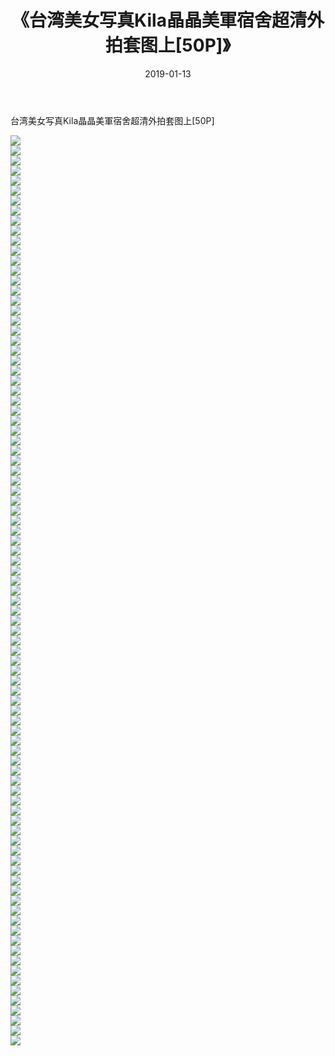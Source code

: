 ﻿---
layout: post
title:  《台湾美女写真Kila晶晶美軍宿舍超清外拍套图上[50P]》
date:   2019-01-13
img: http://pic.660000.xyz/1:down/唯美/2019/台湾美女写真Kila晶晶美軍宿舍超清外拍套图上[50P]/000.jpg
categories: [美女, 清纯, 唯美]
---

台湾美女写真Kila晶晶美軍宿舍超清外拍套图上[50P]

  ![](http://pic.660000.xyz/1:down/唯美/2019/台湾美女写真Kila晶晶美軍宿舍超清外拍套图上[50P]/001.jpg) <br> ![](http://pic.660000.xyz/1:down/唯美/2019/台湾美女写真Kila晶晶美軍宿舍超清外拍套图上[50P]/002.jpg) <br> ![](http://pic.660000.xyz/1:down/唯美/2019/台湾美女写真Kila晶晶美軍宿舍超清外拍套图上[50P]/003.jpg) <br> ![](http://pic.660000.xyz/1:down/唯美/2019/台湾美女写真Kila晶晶美軍宿舍超清外拍套图上[50P]/004.jpg) <br> ![](http://pic.660000.xyz/1:down/唯美/2019/台湾美女写真Kila晶晶美軍宿舍超清外拍套图上[50P]/005.jpg) <br> ![](http://pic.660000.xyz/1:down/唯美/2019/台湾美女写真Kila晶晶美軍宿舍超清外拍套图上[50P]/006.jpg) <br> ![](http://pic.660000.xyz/1:down/唯美/2019/台湾美女写真Kila晶晶美軍宿舍超清外拍套图上[50P]/007.jpg) <br> ![](http://pic.660000.xyz/1:down/唯美/2019/台湾美女写真Kila晶晶美軍宿舍超清外拍套图上[50P]/008.jpg) <br> ![](http://pic.660000.xyz/1:down/唯美/2019/台湾美女写真Kila晶晶美軍宿舍超清外拍套图上[50P]/009.jpg) <br> ![](http://pic.660000.xyz/1:down/唯美/2019/台湾美女写真Kila晶晶美軍宿舍超清外拍套图上[50P]/010.jpg) <br> ![](http://pic.660000.xyz/1:down/唯美/2019/台湾美女写真Kila晶晶美軍宿舍超清外拍套图上[50P]/011.jpg) <br> ![](http://pic.660000.xyz/1:down/唯美/2019/台湾美女写真Kila晶晶美軍宿舍超清外拍套图上[50P]/012.jpg) <br> ![](http://pic.660000.xyz/1:down/唯美/2019/台湾美女写真Kila晶晶美軍宿舍超清外拍套图上[50P]/013.jpg) <br> ![](http://pic.660000.xyz/1:down/唯美/2019/台湾美女写真Kila晶晶美軍宿舍超清外拍套图上[50P]/014.jpg) <br> ![](http://pic.660000.xyz/1:down/唯美/2019/台湾美女写真Kila晶晶美軍宿舍超清外拍套图上[50P]/015.jpg) <br> ![](http://pic.660000.xyz/1:down/唯美/2019/台湾美女写真Kila晶晶美軍宿舍超清外拍套图上[50P]/016.jpg) <br> ![](http://pic.660000.xyz/1:down/唯美/2019/台湾美女写真Kila晶晶美軍宿舍超清外拍套图上[50P]/017.jpg) <br> ![](http://pic.660000.xyz/1:down/唯美/2019/台湾美女写真Kila晶晶美軍宿舍超清外拍套图上[50P]/018.jpg) <br> ![](http://pic.660000.xyz/1:down/唯美/2019/台湾美女写真Kila晶晶美軍宿舍超清外拍套图上[50P]/019.jpg) <br> ![](http://pic.660000.xyz/1:down/唯美/2019/台湾美女写真Kila晶晶美軍宿舍超清外拍套图上[50P]/020.jpg) <br> ![](http://pic.660000.xyz/1:down/唯美/2019/台湾美女写真Kila晶晶美軍宿舍超清外拍套图上[50P]/021.jpg) <br> ![](http://pic.660000.xyz/1:down/唯美/2019/台湾美女写真Kila晶晶美軍宿舍超清外拍套图上[50P]/022.jpg) <br> ![](http://pic.660000.xyz/1:down/唯美/2019/台湾美女写真Kila晶晶美軍宿舍超清外拍套图上[50P]/023.jpg) <br> ![](http://pic.660000.xyz/1:down/唯美/2019/台湾美女写真Kila晶晶美軍宿舍超清外拍套图上[50P]/024.jpg) <br> ![](http://pic.660000.xyz/1:down/唯美/2019/台湾美女写真Kila晶晶美軍宿舍超清外拍套图上[50P]/025.jpg) <br> ![](http://pic.660000.xyz/1:down/唯美/2019/台湾美女写真Kila晶晶美軍宿舍超清外拍套图上[50P]/026.jpg) <br> ![](http://pic.660000.xyz/1:down/唯美/2019/台湾美女写真Kila晶晶美軍宿舍超清外拍套图上[50P]/027.jpg) <br> ![](http://pic.660000.xyz/1:down/唯美/2019/台湾美女写真Kila晶晶美軍宿舍超清外拍套图上[50P]/028.jpg) <br> ![](http://pic.660000.xyz/1:down/唯美/2019/台湾美女写真Kila晶晶美軍宿舍超清外拍套图上[50P]/029.jpg) <br> ![](http://pic.660000.xyz/1:down/唯美/2019/台湾美女写真Kila晶晶美軍宿舍超清外拍套图上[50P]/030.jpg) <br> ![](http://pic.660000.xyz/1:down/唯美/2019/台湾美女写真Kila晶晶美軍宿舍超清外拍套图上[50P]/031.jpg) <br> ![](http://pic.660000.xyz/1:down/唯美/2019/台湾美女写真Kila晶晶美軍宿舍超清外拍套图上[50P]/032.jpg) <br> ![](http://pic.660000.xyz/1:down/唯美/2019/台湾美女写真Kila晶晶美軍宿舍超清外拍套图上[50P]/033.jpg) <br> ![](http://pic.660000.xyz/1:down/唯美/2019/台湾美女写真Kila晶晶美軍宿舍超清外拍套图上[50P]/034.jpg) <br> ![](http://pic.660000.xyz/1:down/唯美/2019/台湾美女写真Kila晶晶美軍宿舍超清外拍套图上[50P]/035.jpg) <br> ![](http://pic.660000.xyz/1:down/唯美/2019/台湾美女写真Kila晶晶美軍宿舍超清外拍套图上[50P]/036.jpg) <br> ![](http://pic.660000.xyz/1:down/唯美/2019/台湾美女写真Kila晶晶美軍宿舍超清外拍套图上[50P]/037.jpg) <br> ![](http://pic.660000.xyz/1:down/唯美/2019/台湾美女写真Kila晶晶美軍宿舍超清外拍套图上[50P]/038.jpg) <br> ![](http://pic.660000.xyz/1:down/唯美/2019/台湾美女写真Kila晶晶美軍宿舍超清外拍套图上[50P]/039.jpg) <br> ![](http://pic.660000.xyz/1:down/唯美/2019/台湾美女写真Kila晶晶美軍宿舍超清外拍套图上[50P]/040.jpg) <br> ![](http://pic.660000.xyz/1:down/唯美/2019/台湾美女写真Kila晶晶美軍宿舍超清外拍套图上[50P]/041.jpg) <br> ![](http://pic.660000.xyz/1:down/唯美/2019/台湾美女写真Kila晶晶美軍宿舍超清外拍套图上[50P]/042.jpg) <br> ![](http://pic.660000.xyz/1:down/唯美/2019/台湾美女写真Kila晶晶美軍宿舍超清外拍套图上[50P]/043.jpg) <br> ![](http://pic.660000.xyz/1:down/唯美/2019/台湾美女写真Kila晶晶美軍宿舍超清外拍套图上[50P]/044.jpg) <br> ![](http://pic.660000.xyz/1:down/唯美/2019/台湾美女写真Kila晶晶美軍宿舍超清外拍套图上[50P]/045.jpg) <br> ![](http://pic.660000.xyz/1:down/唯美/2019/台湾美女写真Kila晶晶美軍宿舍超清外拍套图上[50P]/046.jpg) <br> ![](http://pic.660000.xyz/1:down/唯美/2019/台湾美女写真Kila晶晶美軍宿舍超清外拍套图上[50P]/047.jpg) <br> ![](http://pic.660000.xyz/1:down/唯美/2019/台湾美女写真Kila晶晶美軍宿舍超清外拍套图上[50P]/048.jpg) <br> ![](http://pic.660000.xyz/1:down/唯美/2019/台湾美女写真Kila晶晶美軍宿舍超清外拍套图上[50P]/049.jpg) <br> ![](http://pic.660000.xyz/1:down/唯美/2019/台湾美女写真Kila晶晶美軍宿舍超清外拍套图上[50P]/050.jpg) <br> ![](http://pic.660000.xyz/1:down/唯美/2019/台湾美女写真Kila晶晶美軍宿舍超清外拍套图上[50P]/051.jpg) <br> ![](http://pic.660000.xyz/1:down/唯美/2019/台湾美女写真Kila晶晶美軍宿舍超清外拍套图上[50P]/052.jpg) <br> ![](http://pic.660000.xyz/1:down/唯美/2019/台湾美女写真Kila晶晶美軍宿舍超清外拍套图上[50P]/053.jpg) <br> ![](http://pic.660000.xyz/1:down/唯美/2019/台湾美女写真Kila晶晶美軍宿舍超清外拍套图上[50P]/054.jpg) <br> ![](http://pic.660000.xyz/1:down/唯美/2019/台湾美女写真Kila晶晶美軍宿舍超清外拍套图上[50P]/055.jpg) <br> ![](http://pic.660000.xyz/1:down/唯美/2019/台湾美女写真Kila晶晶美軍宿舍超清外拍套图上[50P]/056.jpg) <br> ![](http://pic.660000.xyz/1:down/唯美/2019/台湾美女写真Kila晶晶美軍宿舍超清外拍套图上[50P]/057.jpg) <br> ![](http://pic.660000.xyz/1:down/唯美/2019/台湾美女写真Kila晶晶美軍宿舍超清外拍套图上[50P]/058.jpg) <br> ![](http://pic.660000.xyz/1:down/唯美/2019/台湾美女写真Kila晶晶美軍宿舍超清外拍套图上[50P]/059.jpg) <br> ![](http://pic.660000.xyz/1:down/唯美/2019/台湾美女写真Kila晶晶美軍宿舍超清外拍套图上[50P]/060.jpg) <br> ![](http://pic.660000.xyz/1:down/唯美/2019/台湾美女写真Kila晶晶美軍宿舍超清外拍套图上[50P]/061.jpg) <br> ![](http://pic.660000.xyz/1:down/唯美/2019/台湾美女写真Kila晶晶美軍宿舍超清外拍套图上[50P]/062.jpg) <br> ![](http://pic.660000.xyz/1:down/唯美/2019/台湾美女写真Kila晶晶美軍宿舍超清外拍套图上[50P]/063.jpg) <br> ![](http://pic.660000.xyz/1:down/唯美/2019/台湾美女写真Kila晶晶美軍宿舍超清外拍套图上[50P]/064.jpg) <br> ![](http://pic.660000.xyz/1:down/唯美/2019/台湾美女写真Kila晶晶美軍宿舍超清外拍套图上[50P]/065.jpg) <br> ![](http://pic.660000.xyz/1:down/唯美/2019/台湾美女写真Kila晶晶美軍宿舍超清外拍套图上[50P]/066.jpg) <br> ![](http://pic.660000.xyz/1:down/唯美/2019/台湾美女写真Kila晶晶美軍宿舍超清外拍套图上[50P]/067.jpg) <br> ![](http://pic.660000.xyz/1:down/唯美/2019/台湾美女写真Kila晶晶美軍宿舍超清外拍套图上[50P]/068.jpg) <br> ![](http://pic.660000.xyz/1:down/唯美/2019/台湾美女写真Kila晶晶美軍宿舍超清外拍套图上[50P]/069.jpg) <br> ![](http://pic.660000.xyz/1:down/唯美/2019/台湾美女写真Kila晶晶美軍宿舍超清外拍套图上[50P]/070.jpg) <br> ![](http://pic.660000.xyz/1:down/唯美/2019/台湾美女写真Kila晶晶美軍宿舍超清外拍套图上[50P]/071.jpg) <br> ![](http://pic.660000.xyz/1:down/唯美/2019/台湾美女写真Kila晶晶美軍宿舍超清外拍套图上[50P]/072.jpg) <br> ![](http://pic.660000.xyz/1:down/唯美/2019/台湾美女写真Kila晶晶美軍宿舍超清外拍套图上[50P]/073.jpg) <br> ![](http://pic.660000.xyz/1:down/唯美/2019/台湾美女写真Kila晶晶美軍宿舍超清外拍套图上[50P]/074.jpg) <br> ![](http://pic.660000.xyz/1:down/唯美/2019/台湾美女写真Kila晶晶美軍宿舍超清外拍套图上[50P]/075.jpg) <br> ![](http://pic.660000.xyz/1:down/唯美/2019/台湾美女写真Kila晶晶美軍宿舍超清外拍套图上[50P]/076.jpg) <br> ![](http://pic.660000.xyz/1:down/唯美/2019/台湾美女写真Kila晶晶美軍宿舍超清外拍套图上[50P]/077.jpg) <br> ![](http://pic.660000.xyz/1:down/唯美/2019/台湾美女写真Kila晶晶美軍宿舍超清外拍套图上[50P]/078.jpg) <br> ![](http://pic.660000.xyz/1:down/唯美/2019/台湾美女写真Kila晶晶美軍宿舍超清外拍套图上[50P]/079.jpg) <br> ![](http://pic.660000.xyz/1:down/唯美/2019/台湾美女写真Kila晶晶美軍宿舍超清外拍套图上[50P]/080.jpg) <br> ![](http://pic.660000.xyz/1:down/唯美/2019/台湾美女写真Kila晶晶美軍宿舍超清外拍套图上[50P]/081.jpg) <br> ![](http://pic.660000.xyz/1:down/唯美/2019/台湾美女写真Kila晶晶美軍宿舍超清外拍套图上[50P]/082.jpg) <br> ![](http://pic.660000.xyz/1:down/唯美/2019/台湾美女写真Kila晶晶美軍宿舍超清外拍套图上[50P]/083.jpg) <br> ![](http://pic.660000.xyz/1:down/唯美/2019/台湾美女写真Kila晶晶美軍宿舍超清外拍套图上[50P]/084.jpg) <br> ![](http://pic.660000.xyz/1:down/唯美/2019/台湾美女写真Kila晶晶美軍宿舍超清外拍套图上[50P]/085.jpg) <br> ![](http://pic.660000.xyz/1:down/唯美/2019/台湾美女写真Kila晶晶美軍宿舍超清外拍套图上[50P]/086.jpg) <br> ![](http://pic.660000.xyz/1:down/唯美/2019/台湾美女写真Kila晶晶美軍宿舍超清外拍套图上[50P]/087.jpg) <br> ![](http://pic.660000.xyz/1:down/唯美/2019/台湾美女写真Kila晶晶美軍宿舍超清外拍套图上[50P]/088.jpg) <br> ![](http://pic.660000.xyz/1:down/唯美/2019/台湾美女写真Kila晶晶美軍宿舍超清外拍套图上[50P]/089.jpg) <br> ![](http://pic.660000.xyz/1:down/唯美/2019/台湾美女写真Kila晶晶美軍宿舍超清外拍套图上[50P]/090.jpg) <br> ![](http://pic.660000.xyz/1:down/唯美/2019/台湾美女写真Kila晶晶美軍宿舍超清外拍套图上[50P]/091.jpg) <br>